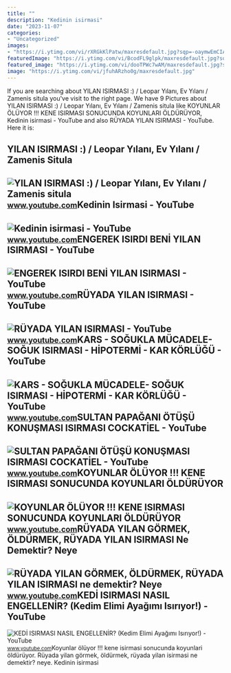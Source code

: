 ```yaml
---
title: ""
description: "Kedinin isirmasi"
date: "2023-11-07"
categories:
- "Uncategorized"
images:
- "https://i.ytimg.com/vi/rXRGkKlPatw/maxresdefault.jpg?sqp=-oaymwEmCIAKENAF8quKqQMa8AEB-AHKAYAC6AKKAgwIABABGGUgVShSMA8=&amp;rs=AOn4CLCVikB5KPSl58onQ-5OeWPgfVg6qA"
featuredImage: "https://i.ytimg.com/vi/BcodFL9glpk/maxresdefault.jpg?sqp=-oaymwEmCIAKENAF8quKqQMa8AEB-AH-CYAC0AWKAgwIABABGGUgXyhVMA8=&amp;rs=AOn4CLCEXoHu2uuVBF8r5rvI_rFuUzVDBA"
featured_image: "https://i.ytimg.com/vi/dooTPWc7wAM/maxresdefault.jpg?sqp=-oaymwEmCIAKENAF8quKqQMa8AEB-AH-DoACuAiKAgwIABABGGUgZShlMA8=&amp;rs=AOn4CLCAOWdMGwzDKxNzsZkn8byTlwpA8A"
image: "https://i.ytimg.com/vi/jfuhARzho0g/maxresdefault.jpg"
---
```


If you are searching about YILAN ISIRMASI :) / Leopar Yılanı, Ev Yılanı / Zamenis situla you've visit to the right page. We have 9 Pictures about YILAN ISIRMASI :) / Leopar Yılanı, Ev Yılanı / Zamenis situla like KOYUNLAR ÖLÜYOR !!! KENE ISIRMASI SONUCUNDA KOYUNLARI ÖLDÜRÜYOR, Kedinin isirmasi - YouTube and also RÜYADA YILAN ISIRMASI - YouTube. Here it is:

YILAN ISIRMASI :) / Leopar Yılanı, Ev Yılanı / Zamenis Situla
-------------------------------------------------------------

 ![YILAN ISIRMASI :) / Leopar Yılanı, Ev Yılanı / Zamenis situla](https://i.ytimg.com/vi/Pqt7gOkQeW0/maxresdefault.jpg?sqp=-oaymwEmCIAKENAF8quKqQMa8AEB-AHUBoAC4AOKAgwIABABGFwgZSg5MA8=&rs=AOn4CLDZ17CSkrPLlfifaju1ty0QszEATQ) <small>www.youtube.com</small>Kedinin Isirmasi - YouTube
--------------------------

 ![Kedinin isirmasi - YouTube](https://i.ytimg.com/vi/rXRGkKlPatw/maxresdefault.jpg?sqp=-oaymwEmCIAKENAF8quKqQMa8AEB-AHKAYAC6AKKAgwIABABGGUgVShSMA8=&rs=AOn4CLCVikB5KPSl58onQ-5OeWPgfVg6qA) <small>www.youtube.com</small>ENGEREK ISIRDI BENİ YILAN ISIRMASI - YouTube
--------------------------------------------

 ![ENGEREK ISIRDI BENİ YILAN ISIRMASI - YouTube](https://i.ytimg.com/vi/BcodFL9glpk/maxresdefault.jpg?sqp=-oaymwEmCIAKENAF8quKqQMa8AEB-AH-CYAC0AWKAgwIABABGGUgXyhVMA8=&rs=AOn4CLCEXoHu2uuVBF8r5rvI_rFuUzVDBA) <small>www.youtube.com</small>RÜYADA YILAN ISIRMASI - YouTube
-------------------------------

 ![RÜYADA YILAN ISIRMASI - YouTube](https://i.ytimg.com/vi/jfuhARzho0g/maxresdefault.jpg) <small>www.youtube.com</small>KARS - SOĞUKLA MÜCADELE- SOĞUK ISIRMASI - HİPOTERMİ - KAR KÖRLÜĞÜ - YouTube
---------------------------------------------------------------------------

 ![KARS - SOĞUKLA MÜCADELE- SOĞUK ISIRMASI - HİPOTERMİ - KAR KÖRLÜĞÜ - YouTube](https://i.ytimg.com/vi/dooTPWc7wAM/maxresdefault.jpg?sqp=-oaymwEmCIAKENAF8quKqQMa8AEB-AH-DoACuAiKAgwIABABGGUgZShlMA8=&rs=AOn4CLCAOWdMGwzDKxNzsZkn8byTlwpA8A) <small>www.youtube.com</small>SULTAN PAPAĞANI ÖTÜŞÜ KONUŞMASI ISIRMASI COCKATİEL - YouTube
------------------------------------------------------------

 ![SULTAN PAPAĞANI ÖTÜŞÜ KONUŞMASI ISIRMASI COCKATİEL - YouTube](https://i.ytimg.com/vi/BEvCKmo6QtM/maxresdefault.jpg?sqp=-oaymwEmCIAKENAF8quKqQMa8AEB-AHIAYAC6AKKAgwIABABGGUgVyhIMA8=&rs=AOn4CLCUKoxFAmZs34L7M1fgCAB-aFF1pw) <small>www.youtube.com</small>KOYUNLAR ÖLÜYOR !!! KENE ISIRMASI SONUCUNDA KOYUNLARI ÖLDÜRÜYOR
---------------------------------------------------------------

 ![KOYUNLAR ÖLÜYOR !!! KENE ISIRMASI SONUCUNDA KOYUNLARI ÖLDÜRÜYOR](https://i.ytimg.com/vi/BrdZNKAcQHc/maxresdefault.jpg) <small>www.youtube.com</small>RÜYADA YILAN GÖRMEK, ÖLDÜRMEK, RÜYADA YILAN ISIRMASI Ne Demektir? Neye
----------------------------------------------------------------------

 ![RÜYADA YILAN GÖRMEK, ÖLDÜRMEK, RÜYADA YILAN ISIRMASI ne demektir? Neye](https://i.ytimg.com/vi/uTGZTFkQHcQ/maxresdefault.jpg?sqp=-oaymwEmCIAKENAF8quKqQMa8AEB-AHeA4AC0AWKAgwIABABGHIgXCg9MA8=&rs=AOn4CLAQqJfiF9JjV4E08xmND9hw9adWPQ) <small>www.youtube.com</small>KEDİ ISIRMASI NASIL ENGELLENİR? (Kedim Elimi Ayağımı Isırıyor!) - YouTube
-------------------------------------------------------------------------

 ![KEDİ ISIRMASI NASIL ENGELLENİR? (Kedim Elimi Ayağımı Isırıyor!) - YouTube](https://i.ytimg.com/vi/dblcsaUWRGo/maxresdefault.jpg) <small>www.youtube.com</small>Koyunlar ölüyor !!! kene isirmasi sonucunda koyunlari öldürüyor. Rüyada yilan görmek, öldürmek, rüyada yilan isirmasi ne demektir? neye. Kedinin isirmasi
